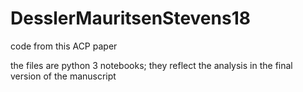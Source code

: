 # DesslerMauritsenStevens18
code from this ACP paper

the files are python 3 notebooks; they reflect the analysis in the final version of the manuscript
